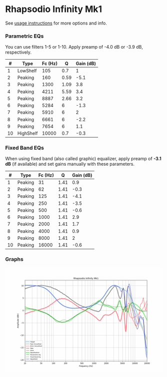 # Rhapsodio Infinity Mk1
See [usage instructions](https://github.com/jaakkopasanen/AutoEq#usage) for more options and info.

### Parametric EQs
You can use filters 1-5 or 1-10. Apply preamp of -4.0 dB or -3.9 dB, respectively.

|   # | Type      |   Fc (Hz) |    Q |   Gain (dB) |
|-----|-----------|-----------|------|-------------|
|   1 | LowShelf  |       105 | 0.7  |         1   |
|   2 | Peaking   |       160 | 0.59 |        -5.1 |
|   3 | Peaking   |      1300 | 1.09 |         3.8 |
|   4 | Peaking   |      4211 | 5.59 |         3.4 |
|   5 | Peaking   |      8887 | 2.66 |         3.2 |
|   6 | Peaking   |      5284 | 6    |        -1.3 |
|   7 | Peaking   |      5910 | 6    |         2   |
|   8 | Peaking   |      6661 | 6    |        -2.2 |
|   9 | Peaking   |      7654 | 6    |         1.1 |
|  10 | HighShelf |     10000 | 0.7  |        -0.3 |

### Fixed Band EQs
When using fixed band (also called graphic) equalizer, apply preamp of **-3.1 dB** (if available) and set gains manually with these parameters.

|   # | Type    |   Fc (Hz) |    Q |   Gain (dB) |
|-----|---------|-----------|------|-------------|
|   1 | Peaking |        31 | 1.41 |         0.9 |
|   2 | Peaking |        62 | 1.41 |        -0.3 |
|   3 | Peaking |       125 | 1.41 |        -4.1 |
|   4 | Peaking |       250 | 1.41 |        -3.5 |
|   5 | Peaking |       500 | 1.41 |        -0.6 |
|   6 | Peaking |      1000 | 1.41 |         2.9 |
|   7 | Peaking |      2000 | 1.41 |         1.7 |
|   8 | Peaking |      4000 | 1.41 |         0.9 |
|   9 | Peaking |      8000 | 1.41 |         2   |
|  10 | Peaking |     16000 | 1.41 |        -0.6 |

### Graphs
![](./Rhapsodio%20Infinity%20Mk1.png)
